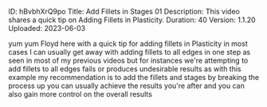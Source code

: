 ID: hBvbhXrQ9po
Title: Add Fillets in Stages 01
Description: This video shares a quick tip on Adding Fillets in Plasticity.
Duration: 40
Version: 1.1.20
Uploaded: 2023-06-03

yum yum Floyd here with a quick tip for
adding fillets in Plasticity in most
cases I can usually get away with adding
fillets to all edges in one step as seen
in most of my previous videos but for
instances we're attempting to add
fillets to all edges fails or produces
undesirable results as with this example
my recommendation is to add the fillets
and stages by breaking the process up
you can usually achieve the results
you're after and you can also gain more
control on the overall results
